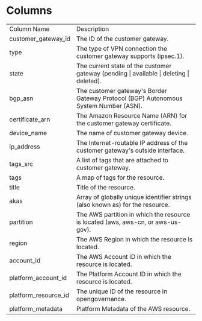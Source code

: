 # Columns  

<table>
	<tr><td>Column Name</td><td>Description</td></tr>
	<tr><td>customer_gateway_id</td><td>The ID of the customer gateway.</td></tr>
	<tr><td>type</td><td>The type of VPN connection the customer gateway supports (ipsec.1).</td></tr>
	<tr><td>state</td><td>The current state of the customer gateway (pending | available | deleting | deleted).</td></tr>
	<tr><td>bgp_asn</td><td>The customer gateway&#39;s Border Gateway Protocol (BGP) Autonomous System Number (ASN).</td></tr>
	<tr><td>certificate_arn</td><td>The Amazon Resource Name (ARN) for the customer gateway certificate.</td></tr>
	<tr><td>device_name</td><td>The name of customer gateway device.</td></tr>
	<tr><td>ip_address</td><td>The Internet-routable IP address of the customer gateway&#39;s outside interface.</td></tr>
	<tr><td>tags_src</td><td>A list of tags that are attached to customer gateway.</td></tr>
	<tr><td>tags</td><td>A map of tags for the resource.</td></tr>
	<tr><td>title</td><td>Title of the resource.</td></tr>
	<tr><td>akas</td><td>Array of globally unique identifier strings (also known as) for the resource.</td></tr>
	<tr><td>partition</td><td>The AWS partition in which the resource is located (aws, aws-cn, or aws-us-gov).</td></tr>
	<tr><td>region</td><td>The AWS Region in which the resource is located.</td></tr>
	<tr><td>account_id</td><td>The AWS Account ID in which the resource is located.</td></tr>
	<tr><td>platform_account_id</td><td>The Platform Account ID in which the resource is located.</td></tr>
	<tr><td>platform_resource_id</td><td>The unique ID of the resource in opengovernance.</td></tr>
	<tr><td>platform_metadata</td><td>Platform Metadata of the AWS resource.</td></tr>
</table>